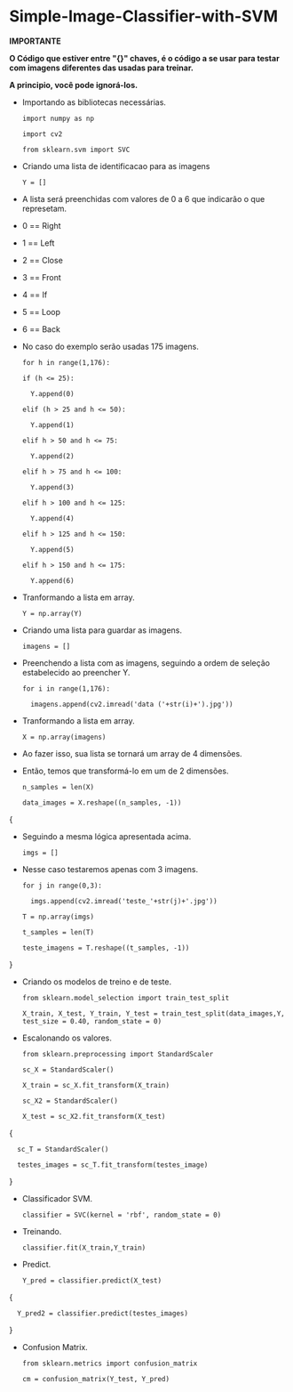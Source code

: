 # Simple-Image-Classifier-with-SVM

__IMPORTANTE__

__O Código que estiver entre "{}" chaves, é o código a se usar para testar com imagens diferentes das usadas para treinar.__

__A principio, você pode ignorá-los.__

- Importando as bibliotecas necessárias.

      import numpy as np

      import cv2

      from sklearn.svm import SVC

- Criando uma lista de identificacao para as imagens

      Y = []

- A lista será preenchidas com valores de 0 a 6 que indicarão o que represetam.
- 0 == Right
- 1 == Left
- 2 == Close
- 3 == Front
- 4 == If
- 5 == Loop
- 6 == Back
- No caso do exemplo serão usadas 175 imagens.

      for h in range(1,176):

      if (h <= 25):

        Y.append(0)

      elif (h > 25 and h <= 50):

        Y.append(1)

      elif h > 50 and h <= 75:

        Y.append(2)

      elif h > 75 and h <= 100:

        Y.append(3)

      elif h > 100 and h <= 125:

        Y.append(4)

      elif h > 125 and h <= 150:

        Y.append(5)

      elif h > 150 and h <= 175:

        Y.append(6)

- Tranformando a lista em array.

      Y = np.array(Y)

- Criando uma lista para guardar as imagens.

      imagens = []

- Preenchendo a lista com as imagens, seguindo a ordem de seleção estabelecido ao preencher Y.

      for i in range(1,176):

        imagens.append(cv2.imread('data ('+str(i)+').jpg'))

- Tranformando a lista em array.

      X = np.array(imagens)

- Ao fazer isso, sua lista se tornará um array de 4 dimensões.

- Então, temos que transformá-lo em um de 2 dimensões.

      n_samples = len(X)

      data_images = X.reshape((n_samples, -1))

{

- Seguindo a mesma lógica apresentada acima.

      imgs = []

- Nesse caso testaremos apenas com 3 imagens.

      for j in range(0,3):

        imgs.append(cv2.imread('teste_'+str(j)+'.jpg'))

      T = np.array(imgs)

      t_samples = len(T)

      teste_imagens = T.reshape((t_samples, -1))

}

- Criando os modelos de treino e de teste.

      from sklearn.model_selection import train_test_split

      X_train, X_test, Y_train, Y_test = train_test_split(data_images,Y, test_size = 0.40, random_state = 0)

- Escalonando os valores.

      from sklearn.preprocessing import StandardScaler

      sc_X = StandardScaler()

      X_train = sc_X.fit_transform(X_train)

      sc_X2 = StandardScaler()

      X_test = sc_X2.fit_transform(X_test)

{

      sc_T = StandardScaler()

      testes_images = sc_T.fit_transform(testes_image)

}

- Classificador SVM.

      classifier = SVC(kernel = 'rbf', random_state = 0)

- Treinando.

      classifier.fit(X_train,Y_train)

- Predict.

      Y_pred = classifier.predict(X_test)

{

      Y_pred2 = classifier.predict(testes_images)

}

- Confusion Matrix.

      from sklearn.metrics import confusion_matrix

      cm = confusion_matrix(Y_test, Y_pred)



